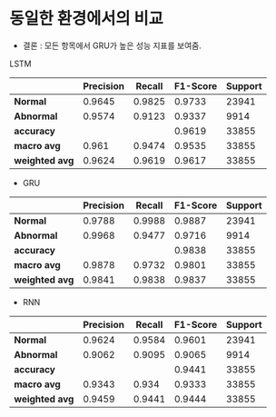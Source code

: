 # 동일한 환경에서의 비교

- 결론 : 모든 항목에서 GRU가 높은 성능 지표를 보여줌.

LSTM

|  | **Precision** | **Recall** | **F1-Score** | **Support** |
| --- | --- | --- | --- | --- |
| **Normal** | 0.9645 | 0.9825 | 0.9733 | 23941 |
| **Abnormal** | 0.9574 | 0.9123 | 0.9337 | 9914 |
| **accuracy** |  |  | 0.9619 | 33855 |
| **macro avg** | 0.961 | 0.9474 | 0.9535 | 33855 |
| **weighted avg** | 0.9624 | 0.9619 | 0.9617 | 33855 |
- GRU

|  | **Precision** | **Recall** | **F1-Score** | **Support** |
| --- | --- | --- | --- | --- |
| **Normal** | 0.9788 | 0.9988 | 0.9887 | 23941 |
| **Abnormal** | 0.9968 | 0.9477 | 0.9716 | 9914 |
| **accuracy** |  |  | 0.9838 | 33855 |
| **macro avg** | 0.9878 | 0.9732 | 0.9801 | 33855 |
| **weighted avg** | 0.9841 | 0.9838 | 0.9837 | 33855 |
- RNN

|  | **Precision** | **Recall** | **F1-Score** | **Support** |
| --- | --- | --- | --- | --- |
| **Normal** | 0.9624 | 0.9584 | 0.9601 | 23941 |
| **Abnormal** | 0.9062 | 0.9095 | 0.9065 | 9914 |
| **accuracy** |  |  | 0.9441 | 33855 |
| **macro avg** | 0.9343 | 0.934 | 0.9333 | 33855 |
| **weighted avg** | 0.9459 | 0.9441 | 0.9444 | 33855 |
